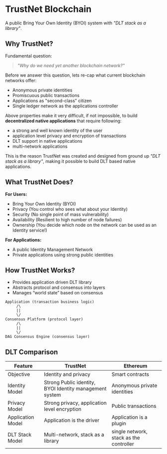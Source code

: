 # TrustNet Blockchain
A public Bring Your Own Identity (BYOI) system with _"DLT stack as a library"_.

## Why TrustNet?
Fundamental question:
> _"Why do we need yet another blockchain network?"_

Before we answer this question, lets re-cap what current blockchain networks offer:
* Anonymous private identities
* Promiscuous public transactions
* Applications as "second-class" citizen
* Single ledger network as the applications controller

Above properties make it very difficult, if not impossible, to build **decentralized native applications** that require following:
* a strong and well known identity of the user
* application level privacy and encryption of transactions
* DLT support in native applications
* multi-network applications

This is the reason TrustNet was created and designed from ground up _"DLT stack as a library"_, making it possible to build DLT based native applications.

## What TrustNet Does?
**For Users:**
* Bring Your Own Identity (BYOI)
* Privacy (You control who sees what about your Identity)
* Security (No single point of mass vulnerability)
* Availability (Resilient to high number of node failures)
* Ownership (You decide which node on the network can be used as an Identity service!)

**For Applications:**
* A public Identity Management Network
* Private applications using strong public identities

## How TrustNet Works?
* Provides application driven DLT library
* Abstracts protocol and consensus into layers
* Manages “world state” based on consensus

```
Application (transaction business logic)
     /\
     ||
     \/
Consensus Platform (protocol layer)
     /\
     ||
     \/
DAG Consensus Engine (consensus layer)
```

## DLT Comparison
|Feature|TrustNet|Ethereum|
|----|----|----|
|Objective|Identity and privacy|Smart contracts|
|Identity Model|Strong Public identity, BYOI Identity management system|Anonymous private identities|
|Privacy Model|Strong privacy, application level encryption|Public transactions|
|Application Model|Application is the driver|Application is a plugin|
|DLT Stack Model|Multi-network, stack as a library|single network, stack as the controller|
